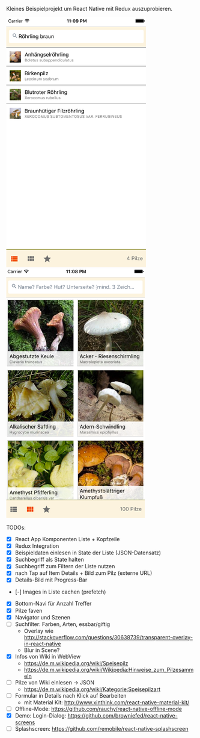 Kleines Beispielprojekt um React Native mit Redux auszuprobieren.


![Screenshot iOS: Listenansicht nach Suchbegriff gefiltertert](screenshot-ios-liste-mit-suche.png) 
![Screenshot iOS: Galerieansicht](screenshot-ios-galerie.png)

TODOs:
- [x] React App Komponenten Liste + Kopfzeile
- [x] Redux Integration
- [x] Beispieldaten einlesen in State der Liste (JSON-Datensatz)
- [x] Suchbegriff als State halten
- [x] Suchbegriff zum Filtern der Liste nutzen
- [x] nach Tap auf Item Details + Bild zum Pilz (externe URL)
- [x] Details-Bild mit Progress-Bar
- [-] Images in Liste cachen (prefetch)
- [x] Bottom-Navi für Anzahl Treffer
- [x] Pilze faven
- [x] Navigator und Szenen
- [ ] Suchfilter: Farben, Arten, essbar/giftig
  - Overlay wie http://stackoverflow.com/questions/30638739/transparent-overlay-in-react-native
  - Blur in Scene?
- [x] Infos von Wiki in WebView
  - https://de.m.wikipedia.org/wiki/Speisepilz
  - https://de.m.wikipedia.org/wiki/Wikipedia:Hinweise_zum_Pilzesammeln
- [ ] Pilze von Wiki einlesen -> JSON
  - https://de.m.wikipedia.org/wiki/Kategorie:Speisepilzart
- [ ] Formular in Details nach Klick auf Bearbeiten
  - mit Material Kit: http://www.xinthink.com/react-native-material-kit/
- [ ] Offline-Mode: https://github.com/rauchy/react-native-offline-mode
- [x] Demo: Login-Dialog: https://github.com/browniefed/react-native-screens 
- [ ] Splashscreen: https://github.com/remobile/react-native-splashscreen